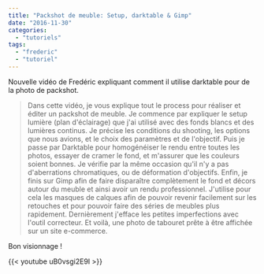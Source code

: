 ```yaml
---
title: "Packshot de meuble: Setup, darktable & Gimp"
date: "2016-11-30"
categories: 
  - "tutoriels"
tags: 
  - "frederic"
  - "tutoriel"
---
```


Nouvelle vidéo de Fredéric expliquant comment il utilise darktable pour de la photo de packshot.

> Dans cette vidéo, je vous explique tout le process pour réaliser et éditer un packshot de meuble. Je commence par expliquer le setup lumière (plan d'éclairage) que j'ai utilisé avec des fonds blancs et des lumières continus. Je précise les conditions du shooting, les options que nous avions, et le choix des paramètres et de l'objectif. Puis je passe par Darktable pour homogénéiser le rendu entre toutes les photos, essayer de cramer le fond, et m'assurer que les couleurs soient bonnes. Je vérifie par la même occasion qu'il n'y a pas d'aberrations chromatiques, ou de déformation d'objectifs. Enfin, je finis sur Gimp afin de faire disparaître complètement le fond et décors autour du meuble et ainsi avoir un rendu professionnel. J'utilise pour cela les masques de calques afin de pouvoir revenir facilement sur les retouches et pour pouvoir faire des séries de meubles plus rapidement. Dernièrement j'efface les petites imperfections avec l'outil correcteur. Et voilà, une photo de tabouret prête à être affichée sur un site e-commerce.

Bon visionnage !

{{< youtube uB0vsgi2E9I >}}
